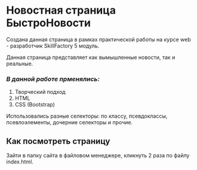 
# Новостная страница БыстроНовости
Создана данная страница в рамках практической работы на курсе web - разработчик SkillFactory 5 модуль. 

Данная страница представляет как вымышленные новости, так и реальные.


### *В данной работе прменялись:*
  
   1. Творческий подход
   2. HTML
   3. CSS (Bootstrap)

Использовались разные селекторы: по классу, псевдоклассы, псевлоэлементы, дочерние селекторы и прочие. 

## Как посмотреть страницу

Зайти в папку сайта в файловом менеджере, кликнуть 2 раза по файлу index.html.



